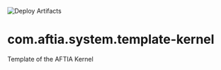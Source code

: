 ![Deploy Artifacts](https://github.com/AFTIA/com.aftia.vm.system.kernel-template/workflows/Deploy%20Artifacts/badge.svg?branch=main)

# com.aftia.system.template-kernel
Template of the AFTIA Kernel
